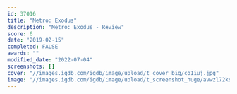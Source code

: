 ```yaml
---
id: 37016
title: "Metro: Exodus"
description: "Metro: Exodus - Review"
score: 6
date: "2019-02-15"
completed: FALSE
awards: ""
modified_date: "2022-07-04"
screenshots: []
cover: "//images.igdb.com/igdb/image/upload/t_cover_big/co1iuj.jpg"
image: "//images.igdb.com/igdb/image/upload/t_screenshot_huge/avwzl72kskcdxisnjlmr.jpg"
---
```

